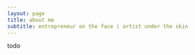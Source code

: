 ```yaml
---
layout: page
title: about me
subtitle: entrepreneur on the face | artist under the skin 
---
```


todo